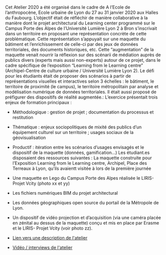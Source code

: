 Cet Atelier 2020 a été organisé dans le cadre de A l’Ecole de l’anthropocène, Ecole urbaine de Lyon du 27 au 31 janvier 2020 aux Halles du Faubourg. L’objectif était de réfléchir de manière collaborative à la manière dont le projet architectural  du Learning center programmé sur le Campus Porte des Alpes de l’Université Lumière Lyon 2 à Bron s’inscrivait dans un territoire en proposant une représentation concrète de cette problématique. Cette représentation s’appuyait sur une maquette du bâtiment et l’enrichissement de celle-ci par des jeux de données territoriales, des documents historiques, etc. Cette “augmentation” de la maquette venait nourrir la réflexion sur des scénarii de médiation auprès de publics divers (experts mais aussi non-experts) autour de ce projet, dans le cadre spécifique de l’exposition “Learning from le Learning centre” (Archipel-Centre de culture urbaine / Université Lumière Lyon 2). 
Le défi pour les étudiants était de proposer des scénarios à partir de représentations visuelles et interactives selon 3 échelles : le bâtiment, le territoire de proximité (le campus), le territoire métropolitain par analyse et modélisation numérique de données territoriales.
Il était aussi proposé de  préfigurer des dispositifs de réalité augmentée.:  L’exercice présentait trois enjeux de formation principaux :
 * Méthodologique : gestion de projet ; documentation du processus et restitution
 * Thématique : enjeux sociopolitiques de mixité des publics d’un équipement culturel sur un territoire ; usages sociaux de la géovisualisation
 * Productif : itération entre les scénarios d’usages envisagés et le dispositif de la maquette (données, gamification…)
Les étudiant.es disposaient des ressources suivantes :
La maquette construite pour l’Exposition Learning from le Learning centre, Archipel, Place des Terreaux à Lyon, qu’ils avaientt visitée à lors de la première journée
 * Une maquette en Lego du Campus Porte des Alpes réalisée le LIRIS-Projet Vcity (photo xx et yy)
 * Les fichiers numériques BIM du projet architectural
 * Les données géographiques open source du portail de la Métropole de Lyon.
 * Un dispositif de vidéo projection et d’acquisition (via une caméra placée en zénital au dessus de la maquette) conçu et mis en place par Erasme et le LIRIS- Projet Vcity (voir photo zz).


 * [Lien vers une description de l'atelier](https://imu.universite-lyon.fr/formation/retour-sur-latelier-usages-participatifs-et-maquette-augmentee/)
 * [Vidéo / interviews de l'atelier](https://www.youtube.com/watch?v=jZ4-V6UUQPU)
